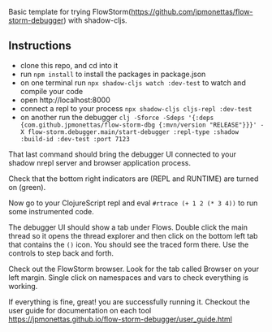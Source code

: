 Basic template for trying FlowStorm(https://github.com/jpmonettas/flow-storm-debugger) with shadow-cljs.

## Instructions

- clone this repo, and cd into it
- run `npm install` to install the packages in package.json
- on one terminal run `npx shadow-cljs watch :dev-test` to watch and compile your code
- open http://localhost:8000
- connect a repl to your process `npx shadow-cljs cljs-repl :dev-test`
- on another run the debugger `clj -Sforce -Sdeps '{:deps {com.github.jpmonettas/flow-storm-dbg {:mvn/version "RELEASE"}}}' -X flow-storm.debugger.main/start-debugger :repl-type :shadow :build-id :dev-test :port 7123`

That last command should bring the debugger UI connected to your shadow nrepl server and browser application process.

Check that the bottom right indicators are (REPL and RUNTIME) are turned on (green).

Now go to your ClojureScript repl and eval `#rtrace (+ 1 2 (* 3 4))` to run some instrumented code.

The debugger UI should show a tab under Flows. Double click the main thread so it opens the thread explorer and then
click on the bottom left tab that contains the `()` icon. You should see the traced form there.
Use the controls to step back and forth.

Check out the FlowStorm browser. Look for the tab called Browser on your left margin. 
Single click on namespaces and vars to check everything is working.

If everything is fine, great! you are successfully running it. Checkout the user guide for documentation on each tool https://jpmonettas.github.io/flow-storm-debugger/user_guide.html




